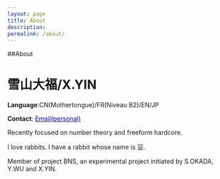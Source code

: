 ```yaml
---
layout: page
title: About
description:
permalink: /about/
---
```


##About

# 雪山大福/X.YIN

**Language**:CN(Mothertongue)/FR(Niveau B2)/EN/JP

**Contact**: [<font color="blue">Email(personal)</font>](rorange30303@outlook.com)

Recently focused on number theory and freeform hardcore. 

I love rabbits. I have a rabbit whose name is 豆.

Member of project BNS, an experimental project initiated by S.OKADA, Y.WU and X.YIN.

